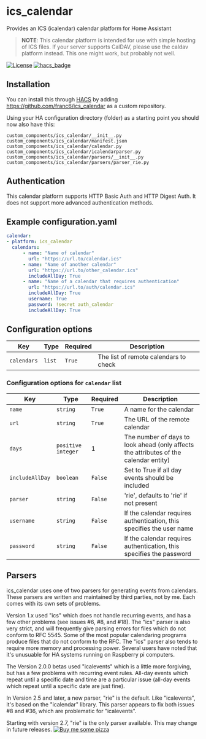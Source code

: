 # ics_calendar
Provides an ICS (icalendar) calendar platform for Home Assistant

> **NOTE**: This calendar platform is intended for use with simple hosting of ICS files.  If your server supports CalDAV, please use the caldav platform instead.  This one might work, but probably not well.

[![License](https://img.shields.io/github/license/franc6/ics_calendar.svg?style=for-the-badge)](LICENSE)
[![hacs_badge](https://img.shields.io/badge/HACS-Custom-orange.svg?style=for-the-badge)](https://github.com/custom-components/hacs)

## Installation
You can install this through [HACS](https://github.com/custom-components/hacs) by adding https://github.com/franc6/ics_calendar as a custom repository.

Using your HA configuration directory (folder) as a starting point you should now also have this:
```
custom_components/ics_calendar/__init__.py
custom_components/ics_calendar/manifest.json
custom_components/ics_calendar/calendar.py
custom_components/ics_calendar/icalendarparser.py
custom_components/ics_calendar/parsers/__init__.py
custom_components/ics_calendar/parsers/parser_rie.py
```

## Authentication
This calendar platform supports HTTP Basic Auth and HTTP Digest Auth.  It does
not support more advanced authentication methods.

## Example configuration.yaml
```yaml
calendar:
- platform: ics_calendar
  calendars:
      - name: "Name of calendar"
        url: "https://url.to/calendar.ics"
      - name: "Name of another calendar"
        url: "https://url.to/other_calendar.ics"
        includeAllDay: True
      - name: "Name of a calendar that requires authentication"
        url: "https://url.to/auth/calendar.ics"
        includeAllDay: True
        username: True
        password: !secret auth_calendar
        includeAllDay: True
```

## Configuration options
Key | Type | Required | Description
-- | -- | -- | --
`calendars` | `list` | `True` | The list of remote calendars to check

### Configuration options for `calendar` list
Key | Type | Required | Description
-- | -- | -- | --
`name` | `string` | `True` | A name for the calendar
`url` | `string` | `True` | The URL of the remote calendar
`days` | `positive integer` | 1 | The number of days to look ahead (only affects the attributes of the calendar entity)
`includeAllDay` | `boolean` | `False` | Set to True if all day events should be included
`parser` | `string` | `False` | 'rie', defaults to 'rie' if not present
`username` | `string` | `False` | If the calendar requires authentication, this specifies the user name
`password` | `string` | `False` | If the calendar requires authentication, this specifies the password

## Parsers
ics_calendar uses one of two parsers for generating events from calendars.
These parsers are written and maintained by third parties, not by me.  Each
comes with its own sets of problems.

Version 1.x used "ics" which does not handle recurring events, and has a few
other problems (see issues #6, #8, and #18).  The "ics" parser is also very
strict, and will frequently give parsing errors for files which do not conform
to RFC 5545.  Some of the most popular calendaring programs produce files that
do not conform to the RFC.  The "ics" parser also tends to require more memory
and processing power.  Several users have noted that it's unusuable for HA
systems running on Raspberry pi computers.

The Version 2.0.0 betas used "icalevents" which is a little more forgiving, but
has a few problems with recurring event rules.  All-day events which repeat
until a specific date and time are a particular issue (all-day events which
repeat until a specific date are just fine).

In Version 2.5 and later, a new parser, "rie" is the default.  Like
"icalevents", it's based on the "icalendar" library.  This parser appears to
fix both issues #8 and #36, which are problematic for "icalevents".

Starting with version 2.7, "rie" is the only parser available.  This may change
in future releases.
[![Buy me some pizza](https://www.buymeacoffee.com/assets/img/custom_images/orange_img.png)](https://www.buymeacoffee.com/qpunYPZx5)

